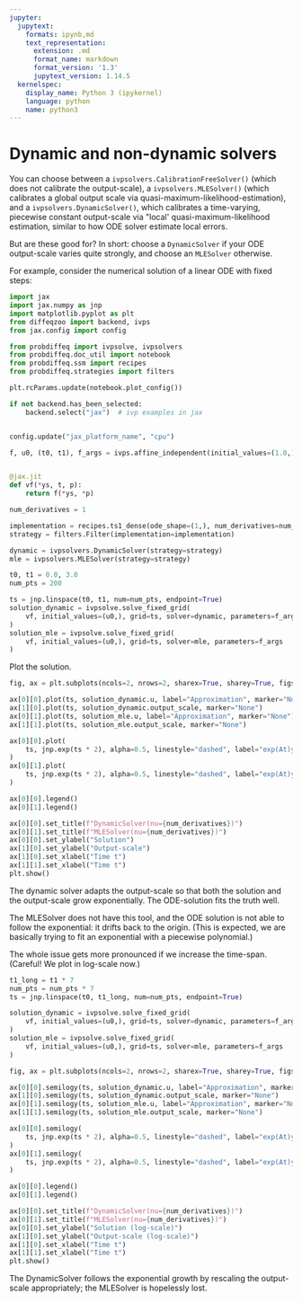 ```yaml
---
jupyter:
  jupytext:
    formats: ipynb,md
    text_representation:
      extension: .md
      format_name: markdown
      format_version: '1.3'
      jupytext_version: 1.14.5
  kernelspec:
    display_name: Python 3 (ipykernel)
    language: python
    name: python3
---
```


# Dynamic and non-dynamic solvers

You can choose between a `ivpsolvers.CalibrationFreeSolver()` (which does not calibrate the output-scale), a `ivpsolvers.MLESolver()` (which calibrates a global output scale via quasi-maximum-likelihood-estimation), and a `ivpsolvers.DynamicSolver()`, which calibrates a time-varying, piecewise constant output-scale via "local' quasi-maximum-likelihood estimation, similar to how ODE solver estimate local errors.

But are these good for?
In short: choose a `DynamicSolver` if your ODE output-scale varies quite strongly, and choose an `MLESolver` otherwise.

For example, consider the numerical solution of a linear ODE with fixed steps:

```python
import jax
import jax.numpy as jnp
import matplotlib.pyplot as plt
from diffeqzoo import backend, ivps
from jax.config import config

from probdiffeq import ivpsolve, ivpsolvers
from probdiffeq.doc_util import notebook
from probdiffeq.ssm import recipes
from probdiffeq.strategies import filters
```

```python
plt.rcParams.update(notebook.plot_config())

if not backend.has_been_selected:
    backend.select("jax")  # ivp examples in jax


config.update("jax_platform_name", "cpu")
```

```python
f, u0, (t0, t1), f_args = ivps.affine_independent(initial_values=(1.0,), a=2.0)


@jax.jit
def vf(*ys, t, p):
    return f(*ys, *p)
```

```python
num_derivatives = 1

implementation = recipes.ts1_dense(ode_shape=(1,), num_derivatives=num_derivatives)
strategy = filters.Filter(implementation=implementation)

dynamic = ivpsolvers.DynamicSolver(strategy=strategy)
mle = ivpsolvers.MLESolver(strategy=strategy)
```

```python
t0, t1 = 0.0, 3.0
num_pts = 200

ts = jnp.linspace(t0, t1, num=num_pts, endpoint=True)
solution_dynamic = ivpsolve.solve_fixed_grid(
    vf, initial_values=(u0,), grid=ts, solver=dynamic, parameters=f_args
)
solution_mle = ivpsolve.solve_fixed_grid(
    vf, initial_values=(u0,), grid=ts, solver=mle, parameters=f_args
)
```

Plot the solution.

```python
fig, ax = plt.subplots(ncols=2, nrows=2, sharex=True, sharey=True, figsize=(8, 5))

ax[0][0].plot(ts, solution_dynamic.u, label="Approximation", marker="None")
ax[1][0].plot(ts, solution_dynamic.output_scale, marker="None")
ax[0][1].plot(ts, solution_mle.u, label="Approximation", marker="None")
ax[1][1].plot(ts, solution_mle.output_scale, marker="None")

ax[0][0].plot(
    ts, jnp.exp(ts * 2), alpha=0.5, linestyle="dashed", label="exp(At)y0", marker="None"
)
ax[0][1].plot(
    ts, jnp.exp(ts * 2), alpha=0.5, linestyle="dashed", label="exp(At)y0", marker="None"
)

ax[0][0].legend()
ax[0][1].legend()

ax[0][0].set_title(f"DynamicSolver(nu={num_derivatives})")
ax[0][1].set_title(f"MLESolver(nu={num_derivatives})")
ax[0][0].set_ylabel("Solution")
ax[1][0].set_ylabel("Output-scale")
ax[1][0].set_xlabel("Time t")
ax[1][1].set_xlabel("Time t")
plt.show()
```

The dynamic solver adapts the output-scale so that both the solution and the output-scale grow exponentially.
The ODE-solution fits the truth well.

The MLESolver does not have this tool, and the ODE solution is not able to follow the exponential: it drifts back to the origin. (This is expected, we are basically trying to fit an exponential with a piecewise polynomial.)

The whole issue gets more pronounced if we increase the time-span. (Careful! We plot in log-scale now.)


```python
t1_long = t1 * 7
num_pts = num_pts * 7
ts = jnp.linspace(t0, t1_long, num=num_pts, endpoint=True)

solution_dynamic = ivpsolve.solve_fixed_grid(
    vf, initial_values=(u0,), grid=ts, solver=dynamic, parameters=f_args
)
solution_mle = ivpsolve.solve_fixed_grid(
    vf, initial_values=(u0,), grid=ts, solver=mle, parameters=f_args
)
```

```python
fig, ax = plt.subplots(ncols=2, nrows=2, sharex=True, sharey=True, figsize=(8, 5))

ax[0][0].semilogy(ts, solution_dynamic.u, label="Approximation", marker="None")
ax[1][0].semilogy(ts, solution_dynamic.output_scale, marker="None")
ax[0][1].semilogy(ts, solution_mle.u, label="Approximation", marker="None")
ax[1][1].semilogy(ts, solution_mle.output_scale, marker="None")

ax[0][0].semilogy(
    ts, jnp.exp(ts * 2), alpha=0.5, linestyle="dashed", label="exp(At)y0", marker="None"
)
ax[0][1].semilogy(
    ts, jnp.exp(ts * 2), alpha=0.5, linestyle="dashed", label="exp(At)y0", marker="None"
)

ax[0][0].legend()
ax[0][1].legend()

ax[0][0].set_title(f"DynamicSolver(nu={num_derivatives})")
ax[0][1].set_title(f"MLESolver(nu={num_derivatives})")
ax[0][0].set_ylabel("Solution (log-scale)")
ax[1][0].set_ylabel("Output-scale (log-scale)")
ax[1][0].set_xlabel("Time t")
ax[1][1].set_xlabel("Time t")
plt.show()
```

The DynamicSolver follows the exponential growth by rescaling the output-scale appropriately; the MLESolver is hopelessly lost.
